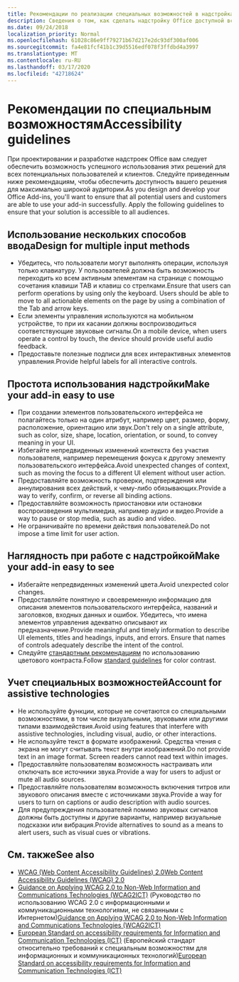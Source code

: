 ```yaml
---
title: Рекомендации по реализации специальных возможностей в надстройках Office
description: Сведения о том, как сделать надстройку Office доступной всем пользователям.
ms.date: 09/24/2018
localization_priority: Normal
ms.openlocfilehash: 61028c86e9ff79271b67d217e2dc93df300af006
ms.sourcegitcommit: fa4e81fcf41b1c39d5516edf078f3ffdbd4a3997
ms.translationtype: MT
ms.contentlocale: ru-RU
ms.lasthandoff: 03/17/2020
ms.locfileid: "42718624"
---
```

# <a name="accessibility-guidelines"></a><span data-ttu-id="e1f65-103">Рекомендации по специальным возможностям</span><span class="sxs-lookup"><span data-stu-id="e1f65-103">Accessibility guidelines</span></span>

<span data-ttu-id="e1f65-p101">При проектировании и разработке надстроек Office вам следует обеспечить возможность успешного использования этих решений для всех потенциальных пользователей и клиентов. Следуйте приведенным ниже рекомендациям, чтобы обеспечить доступность вашего решения для максимально широкой аудитории.</span><span class="sxs-lookup"><span data-stu-id="e1f65-p101">As you design and develop your Office Add-ins, you'll want to ensure that all potential users and customers are able to use your add-in successfully. Apply the following guidelines to ensure that your solution is accessible to all audiences.</span></span>

## <a name="design-for-multiple-input-methods"></a><span data-ttu-id="e1f65-106">Использование нескольких способов ввода</span><span class="sxs-lookup"><span data-stu-id="e1f65-106">Design for multiple input methods</span></span>

- <span data-ttu-id="e1f65-p102">Убедитесь, что пользователи могут выполнять операции, используя только клавиатуру. У пользователей должна быть возможность переходить ко всем активным элементам на странице с помощью сочетания клавиши TAB и клавиш со стрелками.</span><span class="sxs-lookup"><span data-stu-id="e1f65-p102">Ensure that users can perform operations by using only the keyboard. Users should be able to move to all actionable elements on the page by using a combination of the Tab and arrow keys.</span></span>
- <span data-ttu-id="e1f65-109">Если элементы управления используются на мобильном устройстве, то при их касании должны воспроизводиться соответствующие звуковые сигналы.</span><span class="sxs-lookup"><span data-stu-id="e1f65-109">On a mobile device, when users operate a control by touch, the device should provide useful audio feedback.</span></span>
- <span data-ttu-id="e1f65-110">Предоставьте полезные подписи для всех интерактивных элементов управления.</span><span class="sxs-lookup"><span data-stu-id="e1f65-110">Provide helpful labels for all interactive controls.</span></span> 

## <a name="make-your-add-in-easy-to-use"></a><span data-ttu-id="e1f65-111">Простота использования надстройки</span><span class="sxs-lookup"><span data-stu-id="e1f65-111">Make your add-in easy to use</span></span>

- <span data-ttu-id="e1f65-112">При создании элементов пользовательского интерфейса не полагайтесь только на один атрибут, например цвет, размер, форму, расположение, ориентацию или звук.</span><span class="sxs-lookup"><span data-stu-id="e1f65-112">Don't rely on a single attribute, such as color, size, shape, location, orientation, or sound, to convey meaning in your UI.</span></span>
- <span data-ttu-id="e1f65-113">Избегайте непредвиденных изменений контекста без участия пользователя, например перемещения фокуса к другому элементу пользовательского интерфейса.</span><span class="sxs-lookup"><span data-stu-id="e1f65-113">Avoid unexpected changes of context, such as moving the focus to a different UI element without user action.</span></span>
- <span data-ttu-id="e1f65-114">Предоставляйте возможность проверки, подтверждения или аннулирования всех действий, к чему-либо обязывающих.</span><span class="sxs-lookup"><span data-stu-id="e1f65-114">Provide a way to verify, confirm, or reverse all binding actions.</span></span>
- <span data-ttu-id="e1f65-115">Предоставляйте возможность приостановки или остановки воспроизведения мультимедиа, например аудио и видео.</span><span class="sxs-lookup"><span data-stu-id="e1f65-115">Provide a way to pause or stop media, such as audio and video.</span></span>
- <span data-ttu-id="e1f65-116">Не ограничивайте по времени действия пользователей.</span><span class="sxs-lookup"><span data-stu-id="e1f65-116">Do not impose a time limit for user action.</span></span>

## <a name="make-your-add-in-easy-to-see"></a><span data-ttu-id="e1f65-117">Наглядность при работе с надстройкой</span><span class="sxs-lookup"><span data-stu-id="e1f65-117">Make your add-in easy to see</span></span>

- <span data-ttu-id="e1f65-118">Избегайте непредвиденных изменений цвета.</span><span class="sxs-lookup"><span data-stu-id="e1f65-118">Avoid unexpected color changes.</span></span>
- <span data-ttu-id="e1f65-p103">Предоставляйте понятную и своевременную информацию для описания элементов пользовательского интерфейса, названий и заголовков, входных данных и ошибок. Убедитесь, что имена элементов управления адекватно описывают их предназначение.</span><span class="sxs-lookup"><span data-stu-id="e1f65-p103">Provide meaningful and timely information to describe UI elements, titles and headings, inputs, and errors. Ensure that names of controls adequately describe the intent of the control.</span></span>
- <span data-ttu-id="e1f65-121">Следуйте [стандартным рекомендациям](https://www.w3.org/TR/UNDERSTANDING-WCAG20/visual-audio-contrast-contrast.html) по использованию цветового контраста.</span><span class="sxs-lookup"><span data-stu-id="e1f65-121">Follow [standard guidelines](https://www.w3.org/TR/UNDERSTANDING-WCAG20/visual-audio-contrast-contrast.html) for color contrast.</span></span>

## <a name="account-for-assistive-technologies"></a><span data-ttu-id="e1f65-122">Учет специальных возможностей</span><span class="sxs-lookup"><span data-stu-id="e1f65-122">Account for assistive technologies</span></span>

- <span data-ttu-id="e1f65-123">Не используйте функции, которые не сочетаются со специальными возможностями, в том числе визуальными, звуковыми или другими типами взаимодействия.</span><span class="sxs-lookup"><span data-stu-id="e1f65-123">Avoid using features that interfere with assistive technologies, including visual, audio, or other interactions.</span></span>
- <span data-ttu-id="e1f65-p104">Не используйте текст в формате изображений. Средства чтения с экрана не могут считывать текст внутри изображений.</span><span class="sxs-lookup"><span data-stu-id="e1f65-p104">Do not provide text in an image format. Screen readers cannot read text within images.</span></span>
- <span data-ttu-id="e1f65-126">Предоставляйте пользователям возможность настраивать или отключать все источники звука.</span><span class="sxs-lookup"><span data-stu-id="e1f65-126">Provide a way for users to adjust or mute all audio sources.</span></span>
- <span data-ttu-id="e1f65-127">Предоставляйте пользователям возможность включения титров или звукового описания вместе с источниками звука.</span><span class="sxs-lookup"><span data-stu-id="e1f65-127">Provide a way for users to turn on captions or audio description with audio sources.</span></span>
- <span data-ttu-id="e1f65-128">Для предупреждения пользователей помимо звуковых сигналов должны быть доступны и другие варианты, например визуальные подсказки или вибрация.</span><span class="sxs-lookup"><span data-stu-id="e1f65-128">Provide alternatives to sound as a means to alert users, such as visual cues or vibrations.</span></span>

## <a name="see-also"></a><span data-ttu-id="e1f65-129">См. также</span><span class="sxs-lookup"><span data-stu-id="e1f65-129">See also</span></span>

- [<span data-ttu-id="e1f65-130">WCAG (Web Content Accessibility Guidelines) 2.0</span><span class="sxs-lookup"><span data-stu-id="e1f65-130">Web Content Accessibility Guidelines (WCAG) 2.0</span></span>](https://www.w3.org/TR/wcag2ict/#REF-WCAG20)
- <span data-ttu-id="e1f65-131">[Guidance on Applying WCAG 2.0 to Non-Web Information and Communications Technologies (WCAG2ICT)](https://www.w3.org/TR/wcag2ict/) (Руководство по использованию WCAG 2.0 с информационными и коммуникационными технологиями, не связанными с Интернетом)</span><span class="sxs-lookup"><span data-stu-id="e1f65-131">[Guidance on Applying WCAG 2.0 to Non-Web Information and Communications Technologies (WCAG2ICT)](https://www.w3.org/TR/wcag2ict/)</span></span>
- <span data-ttu-id="e1f65-132">[European Standard on accessibility requirements for Information and Communication Technologies (ICT)](https://www.etsi.org/deliver/etsi_en/301500_301599/301549/01.00.00_20/en_301549v010000c.pdf) (Европейский стандарт относительно требований к специальным возможностям для информационных и коммуникационных технологий)</span><span class="sxs-lookup"><span data-stu-id="e1f65-132">[European Standard on accessibility requirements for Information and Communication Technologies (ICT)](https://www.etsi.org/deliver/etsi_en/301500_301599/301549/01.00.00_20/en_301549v010000c.pdf)</span></span> 
